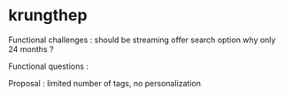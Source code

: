 # krungthep
Functional challenges :
  should be streaming
  offer search option
  why only 24 months ?

Functional questions :


Proposal :
  limited number of tags, no personalization
